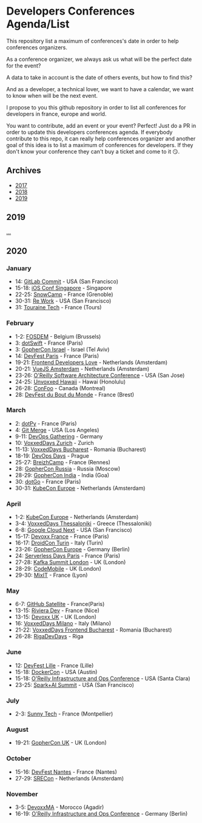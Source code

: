 # Developers Conferences Agenda/List

This repository list a maximum of conferences's date in order to help conferences organizers.

As a conference organizer, we always ask us what will be the perfect date for the event?

A data to take in account is the date of others events, but how to find this?

And as a developer, a technical lover, we want to have a calendar, we want to know when will be the next event.

I propose to you this github repository in order to list all conferences for developers in france, europe and world.

You want to contribute, add an event or your event? Perfect! Just do a PR in order to update this developers conferences agenda.
If everybody contribute to this repo, it can really help conferences organizer and another goal of this idea is to list a maximum of conferences for developers.
If they don't know your conference they can't buy a ticket and come to it 😏.

## Archives

* [2017](archives/2017.md)
* [2018](archives/2018.md)
* [2019](archives/2019.md)

## 2019

[...](archives/2019.md)

## 2020

### January

* 14: [GitLab Commit](https://about.gitlab.com/events/commit/) - USA (San Francisco)
* 15-18: [iOS Conf Singapore](https://2020.iosconf.sg/) - Singapore
* 22-25: [SnowCamp](http://snowcamp.io/fr/) - France (Grenoble)
* 30-31: [Re Work](https://www.re-work.co/summits/sanfrancisco-summit-2020) - USA (San Francisco)
* 31: [Touraine Tech](https://touraine.tech/) - France (Tours)
  
### February

* 1-2: [FOSDEM](https://fosdem.org/2020/) - Belgium (Brussels)
* 3: [dotSwift](https://2020.dotswift.io/) - France (Paris)
* 3: [GopherCon Israel](https://www.gophercon.org.il/) - Israel (Tel Aviv)
* 14: [DevFest Paris](https://devfest.gdgparis.com/) - France (Paris)
* 19-21: [Frontend Developers Love](https://frontenddeveloperlove.com/) - Netherlands (Amsterdam)
* 20-21: [VueJS Amsterdam](https://vuejs.amsterdam/?ref=confstech) - Netherlands (Amsterdam)
* 23-26: [O'Reilly Software Architecture Conference](https://conferences.oreilly.com/software-architecture/sa-n'y) - USA (San Jose) 
* 24-25: [Unvoxxed Hawaii](https://voxxeddays.com/hawaii/) - Hawai (Honolulu)
* 26-28: [ConFoo](https://confoo.ca/en/yul2020) - Canada (Montreal) 
* 28: [DevFest du Bout du Monde](https://devfest.duboutdumonde.bzh/) - France (Brest)

### March

* 2: [dotPy](https://2020.dotpy.io/) - France (Paris)
* 4: [Git Merge](https://git-merge.com) - USA (Los Angeles)
* 9-11: [DevOps Gathering](https://devops-gathering.io/) - Germany
* 10: [VoxxedDays Zurich](https://voxxeddays.com/zurich/) - Zurich
* 11-13: [VoxxedDays Bucharest](https://romania.voxxeddays.com/bucharest/2019-03-20/) - Romania (Bucharest)
* 18-19: [DevOps Days](https://devopsdays.org/events/2020-prague/welcome/) - Prague
* 25-27: [BreizhCamp](https://www.breizhcamp.org/) - France (Rennes)
* 28: [GopherCon Russia](https://www.gophercon-russia.ru/) - Russia (Moscow)
* 28-29: [GopherCon India](https://gopherconindia.com/) - India (Goa)
* 30: [dotGo](https://2020.dotgo.io/) - France (Paris)
* 30-31: [KubeCon Europe](https://events19.linuxfoundation.org/events/kubecon-cloudnativecon-europe-2020/) - Netherlands (Amsterdam)

### April

* 1-2: [KubeCon Europe](https://events19.linuxfoundation.org/events/kubecon-cloudnativecon-europe-2020/) - Netherlands (Amsterdam)
* 3-4: [VoxxedDays Thessaloniki](https://voxxeddays.com/thessaloniki/) - Greece (Thessaloniki)
* 6-8: [Google Cloud Next](https://cloud.withgoogle.com/next/sf) - USA (San Francisco)
* 15-17: [Devoxx France](https://www.devoxx.fr/) - France (Paris)
* 16-17: [DroidCon Turin](https://it.droidcon.com/2020/it) - Italy (Turin)
* 23-26: [GopherCon Europe](https://gophercon.berlin/) - Germany (Berlin)
* 24: [Serverless Days Paris](https://paris.serverlessdays.io/) - France (Paris)
* 27-28: [Kafka Summit London](https://kafka-summit.org/) - UK (London)
* 28-29: [CodeMobile](http://www.codemobile.co.uk/) - UK (London)
* 29-30: [MixIT](https://mixitconf.org/) - France (Lyon)

### May

* 6-7: [GitHub Satellite](http://githubsatellite.com) - France(Paris)
* 13-15: [Riviera Dev](https://rivieradev.fr/) - France (Nice)
* 13-15: [Devoxx UK](https://www.devoxx.co.uk/) - UK (London)
* 16: [VoxxedDays Milano](https://voxxeddays.com/milan/) - Italy (Milano)
* 21-22: [VoxxedDays Frontend Bucharest](https://romania.voxxeddays.com/frontend/) - Romania (Bucharest)
* 26-28: [RigaDevDays](https://2019.rigadevdays.lv/) - Riga

### June

* 12: [DevFest Lille](http://devfest.gdglille.org) - France (Lille)
* 15-18: [DockerCon](https://www.docker.com/dockercon/) - USA (Austin)
* 15-18: [O'Reilly Infrastructure and Ops Conference](https://conferences.oreilly.com/infrastructure-ops) - USA (Santa Clara)
* 23-25: [Spark+AI Summit](https://databricks.com/sparkaisummit) - USA (San Francisco)

### July

* 2-3: [Sunny Tech](https://sunny-tech.io/) - France (Montpellier)

### August

* 19-21: [GopherCon UK](https://www.gophercon.co.uk/) - UK (London)

### October

* 15-16: [DevFest Nantes](https://devfest.gdgnantes.com/fr/) - France (Nantes) 
* 27-29: [SRECon](https://www.usenix.org/srecon) - Netherlands (Amsterdam)

### November

* 3-5: [DevoxxMA](https://www.devoxx.ma/) - Morocco (Agadir)
* 16-19: [O'Reilly Infrastructure and Ops Conference](https://conferences.oreilly.com/infrastructure-ops) - Germany (Berlin)
